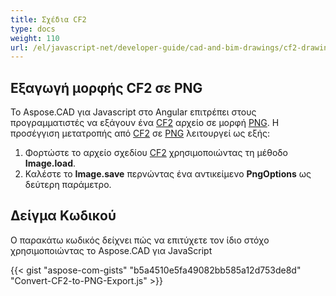 ```yaml
---
title: Σχέδια CF2
type: docs
weight: 110
url: /el/javascript-net/developer-guide/cad-and-bim-drawings/cf2-drawings/
---
```


## **Εξαγωγή μορφής CF2 σε PNG**

Το Aspose.CAD για Javascript στο Angular επιτρέπει στους προγραμματιστές να εξάγουν ένα [CF2](https://docs.fileformat.com/cad/cf2/) αρχείο σε μορφή [PNG](https://docs.fileformat.com/image/png/).
Η προσέγγιση μετατροπής από [CF2](https://docs.fileformat.com/cad/cf2/) σε [PNG](https://docs.fileformat.com/image/png/) λειτουργεί ως εξής:

1. Φορτώστε το αρχείο σχεδίου [CF2](https://docs.fileformat.com/cad/cf2/) χρησιμοποιώντας τη μέθοδο **Image.load**.
1. Καλέστε το **Image.save** περνώντας ένα αντικείμενο **PngOptions** ως δεύτερη παράμετρο.

## Δείγμα Κωδικού

Ο παρακάτω κωδικός δείχνει πώς να επιτύχετε τον ίδιο στόχο χρησιμοποιώντας το Aspose.CAD για JavaScript

{{< gist "aspose-com-gists" "b5a4510e5fa49082bb585a12d753de8d" "Convert-CF2-to-PNG-Export.js" >}}
